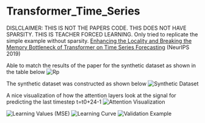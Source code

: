 # Transformer_Time_Series
DISLCLAIMER: THIS IS NOT THE PAPERS CODE. THIS DOES NOT HAVE SPARSITY. THIS IS TEACHER FORCED LEARNING. Only tried to replicate the simple example without sparsity.
[Enhancing the Locality and Breaking the Memory Bottleneck of Transformer on Time Series Forecasting](https://arxiv.org/pdf/1907.00235.pdf) (NeurIPS 2019)

Able to match the results of the paper for the synthetic dataset as shown in the table below
![Rp](https://github.com/mlpotter/Transformer_Time_Series/blob/master/images/Rp_table.JPG)

The synthetic dataset was constructed as shown below
![Synthetic Dataset](https://github.com/mlpotter/Transformer_Time_Series/blob/master/images/synthetic_datasets.JPG)

A nice visualization of how the attention layers look at the signal for predicting the last timestep t=t0+24-1
![Attention Visualization](https://github.com/mlpotter/Transformer_Time_Series/blob/master/images/attention.JPG)


![Learning Values (MSE)](https://github.com/mlpotter/Transformer_Time_Series/blob/master/images/learning_values.JPG)
![Learning Curve](https://github.com/mlpotter/Transformer_Time_Series/blob/master/images/learning_curve.JPG)
![Validation Example](https://github.com/mlpotter/Transformer_Time_Series/blob/master/images/validation_example.JPG)
